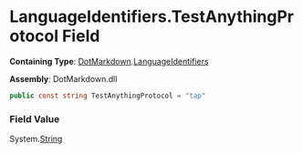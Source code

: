 # LanguageIdentifiers\.TestAnythingProtocol Field

**Containing Type**: [DotMarkdown](../../README.md)\.[LanguageIdentifiers](../README.md)

**Assembly**: DotMarkdown\.dll

```csharp
public const string TestAnythingProtocol = "tap"
```

### Field Value

System\.[String](https://docs.microsoft.com/en-us/dotnet/api/system.string)
